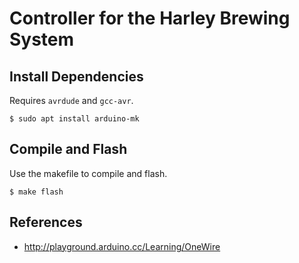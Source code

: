 Controller for the Harley Brewing System
========================================

Install Dependencies
--------------------

Requires `avrdude` and `gcc-avr`.

```
$ sudo apt install arduino-mk
```

Compile and Flash
-----------------

Use the makefile to compile and flash.

```
$ make flash
```

References
----------

- http://playground.arduino.cc/Learning/OneWire

